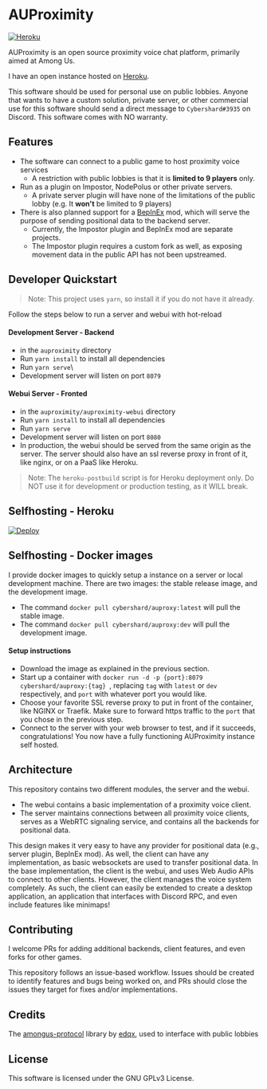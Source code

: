 # AUProximity

[![Heroku](https://img.shields.io/badge/HEROKU-ONLINE-green?style=for-the-badge&logo=heroku)](https://auproxy.herokuapp.com)

AUProximity is an open source proximity voice chat platform, primarily aimed at Among Us.

I have an open instance hosted on [Heroku](https://auproxy.herokuapp.com).

This software should be used for personal use on public lobbies. Anyone that wants to
have a custom solution, private server, or other commercial use for this software should 
send a direct message to `Cybershard#3935` on Discord. This software comes with NO warranty.

## Features
- The software can connect to a public game to host proximity voice services
  - A restriction with public lobbies is that it is **limited to 9 players** only.
- Run as a plugin on Impostor, NodePolus or other private servers.
  - A private server plugin will have none of the limitations of the public lobby
    (e.g. It **won't** be limited to 9 players) 
- There is also planned support for a [BepInEx](https://github.com/BepInEx/BepInEx) mod,
which will serve the purpose of sending positional data to the backend server.
  - Currently, the Impostor plugin and BepInEx mod are separate projects.
  - The Impostor plugin requires a custom fork as well, as exposing movement
    data in the public API has not been upstreamed.

## Developer Quickstart
> Note: This project uses `yarn`, so install it if you do not have it already.

Follow the steps below to run a server and webui with hot-reload
#### Development Server - Backend
- in the `auproximity` directory
- Run `yarn install` to install all dependencies
- Run `yarn serve`\
- Development server will listen on port `8079`
#### Webui Server - Fronted
- in the `auproximity/auproximity-webui` directory
- Run `yarn install` to install all dependencies
- Run `yarn serve`
- Development server will listen on port `8080`
- In production, the webui should be served from the same origin as the server. The server 
  should also have an ssl reverse proxy in front of it, like nginx, or on a PaaS like Heroku.

> Note: The `heroku-postbuild` script is for Heroku deployment only.
> Do NOT use it for development or production testing, as it WILL break.

## Selfhosting - Heroku
[![Deploy](https://www.herokucdn.com/deploy/button.svg)](https://heroku.com/deploy)

## Selfhosting - Docker images
I provide docker images to quickly setup a instance on a server or local development machine.
There are two images: the stable release image, and the development image.
 - The command `docker pull cybershard/auproxy:latest` will pull the stable image.
 - The command `docker pull cybershard/auproxy:dev` will pull the development image.

#### Setup instructions
 - Download the image as explained in the previous section.
 - Start up a container with `docker run -d -p {port}:8079 cybershard/auproxy:{tag} `,
   replacing `tag` with `latest` or `dev` respectively, and `port` with whatever port you would like.
 - Choose your favorite SSL reverse proxy to put in front of the container, like NGINX or Traefik.
   Make sure to forward https traffic to the `port` that you chose in the previous step.
 - Connect to the server with your web browser to test, and if it succeeds, congratulations!
   You now have a fully functioning AUProximity instance self hosted.

## Architecture
This repository contains two different modules, the server and the webui.
 - The webui contains a basic implementation of a proximity voice client.
 - The server maintains connections between all proximity voice clients,
 serves as a WebRTC signaling service, and contains all the backends for positional data.

This design makes it very easy to have any provider for positional data
(e.g., server plugin, BepInEx mod). As well, the client can have any implementation,
as basic websockets are used to transfer positional data. In the base implementation,
the client is the webui, and uses Web Audio APIs to connect to other clients.
However, the client manages the voice system completely. As such, the client can
easily be extended to create a desktop application, an application that
interfaces with Discord RPC, and even include features like minimaps!

## Contributing
I welcome PRs for adding additional backends, client features, and even forks for other games. 

This repository follows an issue-based workflow. Issues should be created to identify
features and bugs being worked on, and PRs should close the issues they target
for fixes and/or implementations.

## Credits
The [amongus-protocol](https://github.com/edqx/amongus-protocol) library by 
[edqx](https://github.com/edqx), used to interface with public lobbies

## License

This software is licensed under the GNU GPLv3 License.
